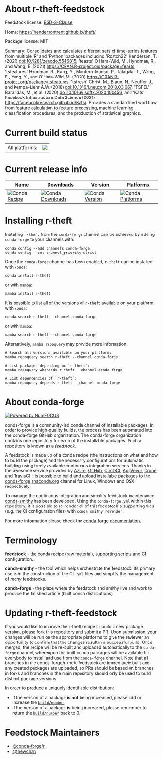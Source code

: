 About r-theft-feedstock
=======================

Feedstock license: [BSD-3-Clause](https://github.com/conda-forge/r-theft-feedstock/blob/main/LICENSE.txt)

Home: https://hendersontrent.github.io/theft/

Package license: MIT

Summary: Consolidates and calculates different sets of time-series features from multiple 'R' and 'Python' packages including 'Rcatch22' Henderson, T. (2021) <doi:10.5281/zenodo.5546815>, 'feasts' O'Hara-Wild, M., Hyndman, R., and Wang, E. (2021) <https://CRAN.R-project.org/package=feasts>, 'tsfeatures' Hyndman, R., Kang, Y., Montero-Manso, P., Talagala, T., Wang, E., Yang, Y., and O'Hara-Wild, M. (2020) <https://CRAN.R-project.org/package=tsfeatures>, 'tsfresh' Christ, M., Braun, N., Neuffer, J., and Kempa-Liehr A.W. (2018) <doi:10.1016/j.neucom.2018.03.067>, 'TSFEL' Barandas, M., et al. (2020) <doi:10.1016/j.softx.2020.100456>, and 'Kats' Facebook Infrastructure Data Science (2021) <https://facebookresearch.github.io/Kats/>. Provides a standardised workflow from feature calculation to feature processing, machine learning classification procedures, and the production of statistical graphics.

Current build status
====================


<table><tr><td>All platforms:</td>
    <td>
      <a href="https://dev.azure.com/conda-forge/feedstock-builds/_build/latest?definitionId=20187&branchName=main">
        <img src="https://dev.azure.com/conda-forge/feedstock-builds/_apis/build/status/r-theft-feedstock?branchName=main">
      </a>
    </td>
  </tr>
</table>

Current release info
====================

| Name | Downloads | Version | Platforms |
| --- | --- | --- | --- |
| [![Conda Recipe](https://img.shields.io/badge/recipe-r--theft-green.svg)](https://anaconda.org/conda-forge/r-theft) | [![Conda Downloads](https://img.shields.io/conda/dn/conda-forge/r-theft.svg)](https://anaconda.org/conda-forge/r-theft) | [![Conda Version](https://img.shields.io/conda/vn/conda-forge/r-theft.svg)](https://anaconda.org/conda-forge/r-theft) | [![Conda Platforms](https://img.shields.io/conda/pn/conda-forge/r-theft.svg)](https://anaconda.org/conda-forge/r-theft) |

Installing r-theft
==================

Installing `r-theft` from the `conda-forge` channel can be achieved by adding `conda-forge` to your channels with:

```
conda config --add channels conda-forge
conda config --set channel_priority strict
```

Once the `conda-forge` channel has been enabled, `r-theft` can be installed with `conda`:

```
conda install r-theft
```

or with `mamba`:

```
mamba install r-theft
```

It is possible to list all of the versions of `r-theft` available on your platform with `conda`:

```
conda search r-theft --channel conda-forge
```

or with `mamba`:

```
mamba search r-theft --channel conda-forge
```

Alternatively, `mamba repoquery` may provide more information:

```
# Search all versions available on your platform:
mamba repoquery search r-theft --channel conda-forge

# List packages depending on `r-theft`:
mamba repoquery whoneeds r-theft --channel conda-forge

# List dependencies of `r-theft`:
mamba repoquery depends r-theft --channel conda-forge
```


About conda-forge
=================

[![Powered by
NumFOCUS](https://img.shields.io/badge/powered%20by-NumFOCUS-orange.svg?style=flat&colorA=E1523D&colorB=007D8A)](https://numfocus.org)

conda-forge is a community-led conda channel of installable packages.
In order to provide high-quality builds, the process has been automated into the
conda-forge GitHub organization. The conda-forge organization contains one repository
for each of the installable packages. Such a repository is known as a *feedstock*.

A feedstock is made up of a conda recipe (the instructions on what and how to build
the package) and the necessary configurations for automatic building using freely
available continuous integration services. Thanks to the awesome service provided by
[Azure](https://azure.microsoft.com/en-us/services/devops/), [GitHub](https://github.com/),
[CircleCI](https://circleci.com/), [AppVeyor](https://www.appveyor.com/),
[Drone](https://cloud.drone.io/welcome), and [TravisCI](https://travis-ci.com/)
it is possible to build and upload installable packages to the
[conda-forge](https://anaconda.org/conda-forge) [anaconda.org](https://anaconda.org/)
channel for Linux, Windows and OSX respectively.

To manage the continuous integration and simplify feedstock maintenance
[conda-smithy](https://github.com/conda-forge/conda-smithy) has been developed.
Using the ``conda-forge.yml`` within this repository, it is possible to re-render all of
this feedstock's supporting files (e.g. the CI configuration files) with ``conda smithy rerender``.

For more information please check the [conda-forge documentation](https://conda-forge.org/docs/).

Terminology
===========

**feedstock** - the conda recipe (raw material), supporting scripts and CI configuration.

**conda-smithy** - the tool which helps orchestrate the feedstock.
                   Its primary use is in the construction of the CI ``.yml`` files
                   and simplify the management of *many* feedstocks.

**conda-forge** - the place where the feedstock and smithy live and work to
                  produce the finished article (built conda distributions)


Updating r-theft-feedstock
==========================

If you would like to improve the r-theft recipe or build a new
package version, please fork this repository and submit a PR. Upon submission,
your changes will be run on the appropriate platforms to give the reviewer an
opportunity to confirm that the changes result in a successful build. Once
merged, the recipe will be re-built and uploaded automatically to the
`conda-forge` channel, whereupon the built conda packages will be available for
everybody to install and use from the `conda-forge` channel.
Note that all branches in the conda-forge/r-theft-feedstock are
immediately built and any created packages are uploaded, so PRs should be based
on branches in forks and branches in the main repository should only be used to
build distinct package versions.

In order to produce a uniquely identifiable distribution:
 * If the version of a package **is not** being increased, please add or increase
   the [``build/number``](https://docs.conda.io/projects/conda-build/en/latest/resources/define-metadata.html#build-number-and-string).
 * If the version of a package **is** being increased, please remember to return
   the [``build/number``](https://docs.conda.io/projects/conda-build/en/latest/resources/define-metadata.html#build-number-and-string)
   back to 0.

Feedstock Maintainers
=====================

* [@conda-forge/r](https://github.com/orgs/conda-forge/teams/r/)
* [@thewchan](https://github.com/thewchan/)

